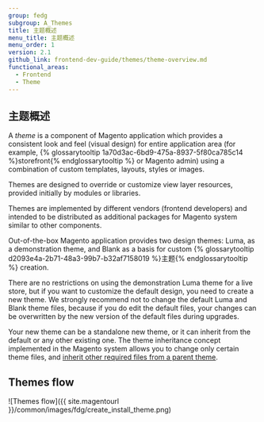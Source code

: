 ```yaml
---
group: fedg
subgroup: A_Themes
title: 主题概述
menu_title: 主题概述
menu_order: 1
version: 2.1
github_link: frontend-dev-guide/themes/theme-overview.md
functional_areas:
  - Frontend
  - Theme
---
```


## 主题概述
A *theme* is a component of Magento application which provides a consistent look and feel (visual design) for entire application area (for example, {% glossarytooltip 1a70d3ac-6bd9-475a-8937-5f80ca785c14 %}storefront{% endglossarytooltip %} or Magento admin) using a combination of custom templates, layouts, styles or images.

Themes are designed to override or customize view layer resources, provided initially by modules or libraries.

Themes are implemented by different vendors (frontend developers) and intended to be distributed as additional packages for Magento system similar to other components.

Out-of-the-box Magento application provides two design themes: Luma, as a demonstration theme, and Blank as a basis for custom {% glossarytooltip d2093e4a-2b71-48a3-99b7-b32af7158019 %}主题{% endglossarytooltip %} creation.

There are no restrictions on using the demonstration Luma theme for a live store, but if you want to customize the default design, you need to create a new theme. We strongly recommend not to change the default Luma and Blank theme files, because if you do edit the default files, your changes can be overwritten by the new version of the default files during upgrades.

Your new theme can be a standalone new theme, or it can inherit from the default or any other existing one. The theme inheritance concept implemented in the Magento system allows you to change only certain theme files, and <a href="{{ page.baseurl }}/frontend-dev-guide/themes/theme-inherit.html">inherit other required files from a parent theme</a>. 

## Themes flow

![Themes flow]({{ site.magentourl }}/common/images/fdg/create_install_theme.png)



   
